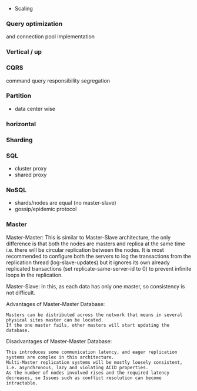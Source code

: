 * Scaling

### Query optimization 

and connection pool implementation

### Vertical / up

### CQRS

command query responsibility segregation

### Partition

* data center wise

### horizontal

### Sharding

### SQL

* cluster proxy
* shared proxy

### NoSQL

* shards/nodes are equal (no master-slave)
* gossip/epidemic protocol

### Master

Master-Master: This is similar to Master-Slave architecture, the only difference is that both the nodes are masters and replica at the same time i.e. there will be circular replication between the nodes. It is most recommended to configure both the servers to log the transactions from the replication thread (log-slave-updates) but it ignores its own already replicated transactions (set replicate-same-server-id to 0) to prevent infinite loops in the replication.

Master-Slave: In this, as each data has only one master, so consistency is not difficult.   

Advantages of Master-Master Database:

    Masters can be distributed across the network that means in several physical sites master can be located.
    If the one master fails, other masters will start updating the database.

Disadvantages of Master-Master Database:

    This introduces some communication latency, and eager replication systems are complex in this architecture.
    Multi-Master replication systems will be mostly loosely consistent, i.e. asynchronous, lazy and violating ACID properties.
    As the number of nodes involved rises and the required latency decreases, so Issues such as conflict resolution can become intractable.